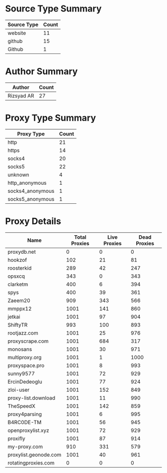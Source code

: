 # Source Type Summary

| Source Type | Count |
|-------------|-------|
| website | 11 |
| github | 15 |
| Github | 1 |


# Author Summary

| Author | Count |
|--------|-------|
| Rizsyad AR | 27 |


# Proxy Type Summary

| Proxy Type | Count |
|------------|-------|
| http | 21 |
| https | 14 |
| socks4 | 20 |
| socks5 | 22 |
| unknown | 4 |
| http_anonymous | 1 |
| socks4_anonymous | 1 |
| socks5_anonymous | 1 |


# Proxy Details

| Name | Total Proxies | Live Proxies | Dead Proxies |
|------|---------------|--------------|---------------|
| proxydb.net | 0 | 0 | 0 |
| hookzof | 102 | 21 | 81 |
| roosterkid | 289 | 42 | 247 |
| opsxcq | 343 | 0 | 343 |
| clarketm | 400 | 6 | 394 |
| spys | 400 | 39 | 361 |
| Zaeem20 | 909 | 343 | 566 |
| mmppx12 | 1001 | 141 | 860 |
| jetkai | 1001 | 97 | 904 |
| ShiftyTR | 993 | 100 | 893 |
| rootjazz.com | 1001 | 25 | 976 |
| proxyscrape.com | 1001 | 684 | 317 |
| monosans | 1001 | 30 | 971 |
| multiproxy.org | 1001 | 1 | 1000 |
| proxyspace.pro | 1001 | 8 | 993 |
| sunny9577 | 1001 | 72 | 929 |
| ErcinDedeoglu | 1001 | 77 | 924 |
| zloi-user | 1001 | 152 | 849 |
| proxy-list.download | 1001 | 11 | 990 |
| TheSpeedX | 1001 | 142 | 859 |
| proxy4parsing | 1001 | 6 | 995 |
| B4RC0DE-TM | 1001 | 56 | 945 |
| openproxylist.xyz | 1001 | 72 | 929 |
| proxifly | 1001 | 87 | 914 |
| my-proxy.com | 910 | 331 | 579 |
| proxylist.geonode.com | 1001 | 40 | 961 |
| rotatingproxies.com | 0 | 0 | 0 |
